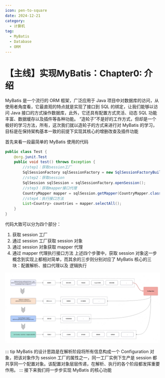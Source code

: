 ```yaml
---
icon: pen-to-square
date: 2024-12-21
category:
  - 计算机
tag:
  - MyBatis
  - Database
  - ORM
---
```


# 【主线】实现MyBatis：Chapter0: 介绍


<!-- more -->

MyBatis 是一个流行的 ORM 框架，广泛应用于 Java 项目中对数据库的访问，从使用者角度看，它最直观的特点就是实现了接口到 SQL 的绑定，让我们能够以访问 Java 接口的方式操作数据库，此外，它还具有配置方式灵活、动态 SQL 功能丰富、数据缓存以及插件等各种功能。
“造轮子”不是好的工作方式，但却是一个极好的学习方法，所有，这次我们就以造轮子的方式来进行对 MyBatis 的学习，目标是在保持架构基本一致的前提下实现其核心的增删改查及插件功能

首先来看一段最简单的 MyBatis 使用的代码
```java
public class Test {
    @org.junit.Test
    public void test() throws Exception {
        //step1：获取session工厂
        SqlSessionFactory sqlSessionFactory = new SqlSessionFactoryBuilder().build(Resources.getResourceAsReader("batis-config.xml"));
        //step2：获取session
        SqlSession sqlSession = sqlSessionFactory.openSession();
        //step3：获取mapper接口代理
        CountryMapper mapper = sqlSession.getMapper(CountryMapper.class);
        //step4：执行接口方法
        List<Country> countries = mapper.selectAll();
    }
}
```
代码大致可以分为四个部分：
1. 获取 session 工厂
2. 通过 session 工厂获取 session 对象
3. 通过 session 对象获取 mapper 代理
4. 通过 mapper 代理执行接口方法
上述四个步骤中，获取 session 对象这一步概念到实现上都相对简单，而其余的三步则分别对应了 MyBatis 核心的三块：配置解析、接口代理以及 逻辑执行

![mybatis整体运行流程](mybatis整体运行.png)

::: tip 
MyBatis 的设计思路是在解析阶段将所有信息构成一个 Configuration 对象，把该对象作为 session 工厂的属性之一，同一工厂实例下生产是 session 都共享同一个配置对象。该配置对象层层传递，在解析、执行的各个阶段都发挥重要作用。
:::
接下来我们将一步步实现 MyBatis 的核心功能
